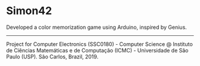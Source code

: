 # Simon42

Developed a color memorization game using Arduino, inspired by Genius.

---

Project for Computer Electronics (SSC0180) - Computer Science @ Instituto de Ciências Matemáticas e de Computação (ICMC) - Universidade de São Paulo (USP). São Carlos, Brazil, 2019.
